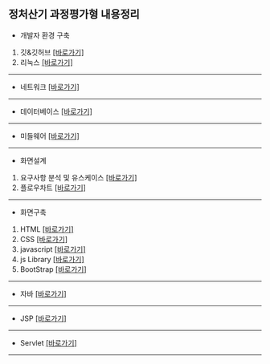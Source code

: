 ## 정처산기 과정평가형 내용정리

+ 개발자 환경 구축
1. 깃&깃허브 [[바로가기]](https://github.com/msc010312/information_lecture/tree/main/%EB%82%B4%EC%9A%A9%20%EC%A0%95%EB%A6%AC/%EA%B0%9C%EB%B0%9C%EC%9E%90%ED%99%98%EA%B2%BD%EA%B5%AC%EC%B6%95/%EA%B9%83%26%EA%B9%83%ED%97%88%EB%B8%8C)
2. 리눅스 [[바로가기]](https://github.com/msc010312/information_lecture/tree/main/%EB%82%B4%EC%9A%A9%20%EC%A0%95%EB%A6%AC/%EA%B0%9C%EB%B0%9C%EC%9E%90%ED%99%98%EA%B2%BD%EA%B5%AC%EC%B6%95/%EB%A6%AC%EB%88%85%EC%8A%A4)
- - -
+ 네트워크 [[바로가기]](https://github.com/msc010312/information_lecture/tree/main/%EB%82%B4%EC%9A%A9%20%EC%A0%95%EB%A6%AC/%EB%84%A4%ED%8A%B8%EC%9B%8C%ED%81%AC)
- - -
+ 데이터베이스 [[바로가기]](https://github.com/msc010312/information_lecture/tree/main/%EB%82%B4%EC%9A%A9%20%EC%A0%95%EB%A6%AC/%EB%8D%B0%EC%9D%B4%ED%84%B0%EB%B2%A0%EC%9D%B4%EC%8A%A4)
- - -
+ 미들웨어 [[바로가기]](https://github.com/msc010312/information_lecture/tree/main/%EB%82%B4%EC%9A%A9%20%EC%A0%95%EB%A6%AC/%EB%AF%B8%EB%93%A4%EC%9B%A8%EC%96%B4)
- - -
+ 화면설계
1. 요구사항 분석 및 유스케이스 [[바로가기]](https://github.com/msc010312/information_lecture/tree/main/%EB%82%B4%EC%9A%A9%20%EC%A0%95%EB%A6%AC/%ED%99%94%EB%A9%B4%EC%84%A4%EA%B3%84/%EC%9A%94%EA%B5%AC%EC%82%AC%ED%95%AD%20%EB%B6%84%EC%84%9D%20%EB%B0%8F%20%EC%9C%A0%EC%8A%A4%EC%BC%80%EC%9D%B4%EC%8A%A4)
2. 플로우차트 [[바로가기]](https://github.com/msc010312/information_lecture/tree/main/%EB%82%B4%EC%9A%A9%20%EC%A0%95%EB%A6%AC/%ED%99%94%EB%A9%B4%EC%84%A4%EA%B3%84/%ED%94%8C%EB%A1%9C%EC%9A%B0%EC%B0%A8%ED%8A%B8)
- - -
+ 화면구축
1. HTML [[바로가기]](https://github.com/msc010312/frontTest/tree/main/01-html)
2. CSS [[바로가기]](https://github.com/msc010312/frontTest/tree/main/02-css)
3. javascript [[바로가기]](https://github.com/msc010312/frontTest/tree/main/04-js)
4. js Library [[바로가기]](https://github.com/msc010312/frontTest/tree/main/05-js%20library)
5. BootStrap [[바로가기]](https://github.com/msc010312/frontTest/tree/main/06-BootStrap)
- - -
+ 자바 [[바로가기]](https://github.com/msc010312/information_lecture/tree/main/%EB%82%B4%EC%9A%A9%20%EC%A0%95%EB%A6%AC/%EC%9E%90%EB%B0%94/javaBook/src)
- - -
+ JSP [[바로가기]](https://github.com/msc010312/information_lecture/tree/main/%EB%82%B4%EC%9A%A9%20%EC%A0%95%EB%A6%AC/jsp)
- - -
+ Servlet [[바로가기]](https://github.com/msc010312/information_lecture/tree/main/%EB%82%B4%EC%9A%A9%20%EC%A0%95%EB%A6%AC/Servlet)
- - -
  
  
